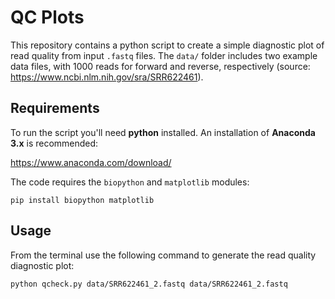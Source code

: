 # QC Plots

This repository contains a python script to create a simple diagnostic plot of read quality from input `.fastq` files. The `data/` folder includes two example data files, with 1000 reads for forward and reverse, respectively (source: <https://www.ncbi.nlm.nih.gov/sra/SRR622461>).
 
## Requirements

To run the script you'll need **python** installed. An installation of **Anaconda 3.x** is recommended:

https://www.anaconda.com/download/

The code requires the `biopython` and `matplotlib` modules:

`pip install biopython matplotlib` 

## Usage

From the terminal use the following command to generate the read quality diagnostic plot:

`python qcheck.py data/SRR622461_2.fastq data/SRR622461_2.fastq`
